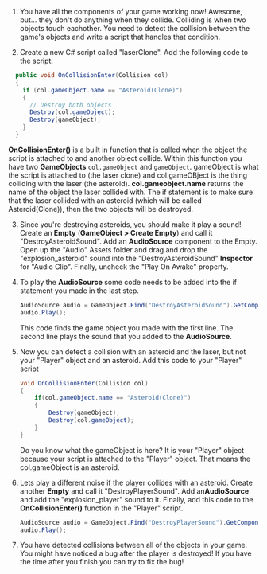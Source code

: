1. You have all the components of your game working now! Awesome, but... they don't do anything when they collide. Colliding is when two objects touch eachother. You need to detect the collision between the game's objects and write a script that handles that condition.

2. Create a new C# script called "laserClone". Add the following code to the script.

  ```csharp
    public void OnCollisionEnter(Collision col)
    {
      if (col.gameObject.name == "Asteroid(Clone)")
      {
        // Destroy both objects
        Destroy(col.gameObject);
        Destroy(gameObject);
      }
    }
  ```
  
  **OnCollisionEnter()** is a built in function that is called when the object the script is attached to and another object collide. Within this function you have two **GameObjects** `col.gameObject` and `gameObject`. gameObject is what the script is attached to (the laser clone) and col.gameOBject is the thing colliding with the laser (the asteroid). **col.gameobject.name** returns the name of the object the laser collided with. The if statement is to make sure that the laser collided with an asteroid (which will be called Asteroid(Clone)), then the two objects will be destroyed. 
  
3. Since you're destroying asteroids, you should make it play a sound! Create an **Empty** (**GameObject > Create Empty**) and call it "DestroyAsteroidSound". Add an **AudioSource** component to the Empty. Open up the "Audio" Assets folder and drag and drop the "explosion_asteroid" sound into the "DestroyAsteroidSound" **Inspector** for "Audio Clip". Finally, uncheck the "Play On Awake" property. 

4. To play the **AudioSource** some code needs to be added into the if statement you made in the last step.

    ```csharp
    AudioSource audio = GameObject.Find("DestroyAsteroidSound").GetComponent<AudioSource>();
    audio.Play();
    ```
    
    This code finds the game object you made with the first line. The second line plays the sound that you added to the **AudioSource**.
    
5. Now you can detect a collision with an asteroid and the laser, but not your "Player" object and an asteroid. Add this code to your "Player" script

    ```csharp
    void OnCollisionEnter(Collision col)
    {
        if(col.gameObject.name == "Asteroid(Clone)")
        {
            Destroy(gameObject);
            Destroy(col.gameObject);
        }
    }
    ```
    Do you know what the gameObject is here? It is your "Player" object because your script is attached to the "Player" object. That means the col.gameObject is an asteroid.
    
6. Lets play a different noise if the player collides with an asteroid. Create another **Empty** and call it "DestroyPlayerSound". Add an**AudioSource** and add the "explosion_player" sound to it. Finally, add this code to the **OnCollisionEnter()** function in the "Player" script.

    ```csharp
    AudioSource audio = GameObject.Find("DestroyPlayerSound").GetComponent<AudioSource>();
    audio.Play();
    ```
   
7. You have detected collisions between all of the objects in your game. You might have noticed a bug after the player is destroyed! If you have the time after you finish you can try to fix the bug!

    